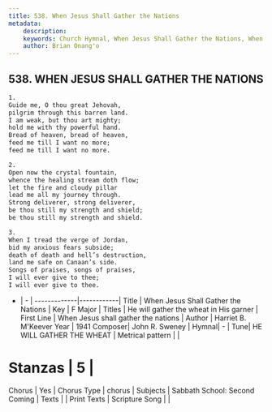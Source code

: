 ```yaml
---
title: 538. When Jesus Shall Gather the Nations
metadata:
    description: 
    keywords: Church Hymnal, When Jesus Shall Gather the Nations, When Jesus shall gather the nations, He will gather the wheat in His garner
    author: Brian Onang'o
---
```



## 538. WHEN JESUS SHALL GATHER THE NATIONS

```txt
1.
Guide me, O thou great Jehovah,
pilgrim through this barren land.
I am weak, but thou art mighty;
hold me with thy powerful hand.
Bread of heaven, bread of heaven,
feed me till I want no more;
feed me till I want no more.

2.
Open now the crystal fountain,
whence the healing stream doth flow;
let the fire and cloudy pillar
lead me all my journey through.
Strong deliverer, strong deliverer,
be thou still my strength and shield;
be thou still my strength and shield.

3.
When I tread the verge of Jordan,
bid my anxious fears subside;
death of death and hell’s destruction,
land me safe on Canaan’s side.
Songs of praises, songs of praises,
I will ever give to thee;
I will ever give to thee.
```

- |   -  |
-------------|------------|
Title | When Jesus Shall Gather the Nations |
Key | F Major |
Titles | He will gather the wheat in His garner |
First Line | When Jesus shall gather the nations |
Author | Harriet B. M&#039;Keever
Year | 1941
Composer| John R. Sweney |
Hymnal|  - |
Tune| HE WILL GATHER THE WHEAT |
Metrical pattern | |
# Stanzas | 5 |
Chorus | Yes |
Chorus Type | chorus |
Subjects | Sabbath School: Second Coming |
Texts |  |
Print Texts | 
Scripture Song |  |
  

